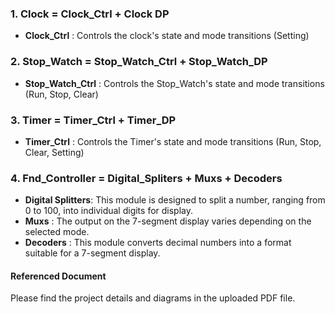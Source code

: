 ### 1. Clock = Clock_Ctrl + Clock DP
  - **Clock_Ctrl** : Controls the clock's state and mode transitions (Setting)

### 2. Stop_Watch = Stop_Watch_Ctrl + Stop_Watch_DP
  - **Stop_Watch_Ctrl** : Controls the Stop_Watch's state and mode transitions (Run, Stop, Clear)

### 3. Timer = Timer_Ctrl + Timer_DP
  - **Timer_Ctrl** : Controls the Timer's state and mode transitions (Run, Stop, Clear, Setting)

### 4. Fnd_Controller = Digital_Spliters + Muxs + Decoders
  - **Digital Splitters**: This module is designed to split a number, ranging from 0 to 100, into individual digits for display.
  - **Muxs** : The output on the 7-segment display varies depending on the selected mode.
  - **Decoders** : This module converts decimal numbers into a format suitable for a 7-segment display.

#### Referenced Document
Please find the project details and diagrams in the uploaded PDF file.
